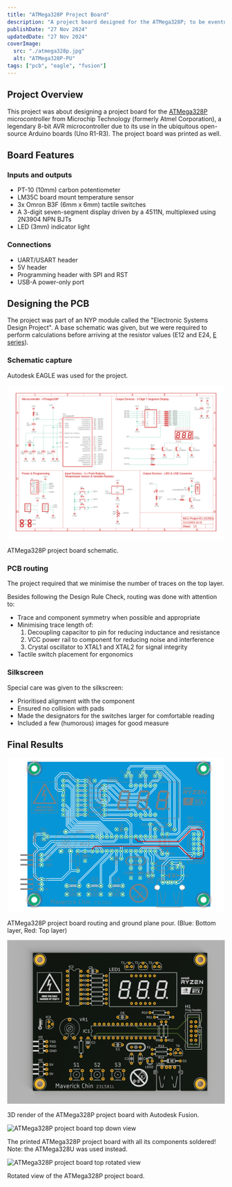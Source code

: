 ```yaml
---
title: "ATMega328P Project Board"
description: "A project board designed for the ATMega328P; to be eventually printed."
publishDate: "27 Nov 2024"
updatedDate: "27 Nov 2024"
coverImage:
  src: "./atmega328p.jpg"
  alt: "ATMega328P-PU"
tags: ["pcb", "eagle", "fusion"]
---
```


## Project Overview
This project was about designing a project board for the [ATMega328P](https://www.microchip.com/en-us/product/atmega328p) microcontroller from Microchip Technology (formerly Atmel Corporation), a legendary 8-bit AVR microcontroller due to its use in the ubiquitous open-source Arduino boards (Uno R1-R3). The project board was printed as well.

## Board Features

### Inputs and outputs
- PT-10 (10mm) carbon potentiometer
- LM35C board mount temperature sensor
- 3x Omron B3F (6mm x 6mm) tactile switches
- A 3-digit seven-segment display driven by a 4511N, multiplexed using 2N3904 NPN BJTs
- LED (3mm) indicator light

### Connections
- UART/USART header
- 5V header
- Programming header with SPI and RST
- USB-A power-only port

## Designing the PCB
The project was part of an NYP module called the "Electronic Systems Design Project". A base schematic was given, but we were required to perform calculations before arriving at the resistor values (E12 and E24, [E series](https://en.wikipedia.org/wiki/E_series_of_preferred_numbers)).

### Schematic capture
Autodesk EAGLE was used for the project.
<div class="relative w-full">

  ![ATMega328P project board schematic](atmega328p_project_board_schematic.png)
  <p class="text-center mt-[-24px] italic">ATMega328P project board schematic.</p>
</div>

### PCB routing
The project required that we minimise the number of traces on the top layer.

Besides following the Design Rule Check, routing was done with attention to:
- Trace and component symmetry when possible and appropriate
- Minimising trace length of:
  1. Decoupling capacitor to pin for reducing inductance and resistance
  2. VCC power rail to component for reducing noise and interference
  3. Crystal oscillator to XTAL1 and XTAL2 for signal integrity
- Tactile switch placement for ergonomics

### Silkscreen
Special care was given to the silkscreen:
- Prioritised alignment with the component
- Ensured no collision with pads
- Made the designators for the switches larger for comfortable reading
- Included a few (humorous) images for good measure

## Final Results
<div class="relative w-full">

  ![ATMega328P project board routing and copper pour](atmega328p_project_board.png)
  <p class="text-center mt-[-24px] italic">ATMega328P project board routing and ground plane pour. (Blue: Bottom layer, Red: Top layer)</p>
</div>
<div class="relative w-full">

  ![ATMega328P project board 3D render](atmega328p_project_board_3d.png)
  <p class="text-center mt-[-24px] italic">3D render of the ATMega328P project board with Autodesk Fusion.</p>
</div>
<div class="relative w-full">

  ![ATMega328P project board top down view](atmega328p_project_board_top_down_view.png)
  <p class="text-center mt-[-24px] italic">The printed ATMega328P project board with all its components soldered!<br>Note: the ATMega328U was used instead.</p>
</div>
<div class="relative w-full">

  ![ATMega328P project board top rotated view](atmega328p_project_board_top_rotated_view.png)
  <p class="text-center mt-[-24px] italic">Rotated view of the ATMega328P project board.</p>
</div>